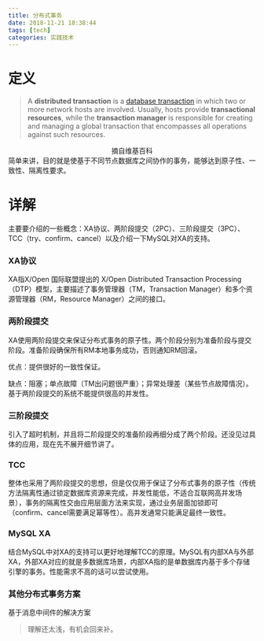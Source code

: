 ```yaml
---
title: 分布式事务
date: 2018-11-21 18:38:44
tags: [tech]
categories: 实践技术
---
```


# 定义

> A **distributed transaction** is a [database transaction](https://en.wikipedia.org/wiki/Database_transaction) in which two or more network hosts are involved. Usually, hosts provide **transactional resources**, while the **transaction manager** is responsible for creating and managing a global transaction that encompasses all operations against such resources. 

<center>摘自维基百科</center>
简单来讲，目的就是使基于不同节点数据库之间协作的事务，能够达到原子性、一致性、隔离性要求。

<!-- more -->

# 详解

主要要介绍的一些概念：XA协议、两阶段提交（2PC）、三阶段提交（3PC）、TCC（try、confirm、cancel）以及介绍一下MySQL对XA的支持。

### XA协议

XA指X/Open 国际联盟提出的 X/Open Distributed Transaction Processing（DTP）模型，主要描述了事务管理器（TM，Transaction Manager）和多个资源管理器（RM，Resource Manager）之间的接口。

### 两阶段提交

XA使用两阶段提交来保证分布式事务的原子性。两个阶段分别为准备阶段与提交阶段。准备阶段确保所有RM本地事务成功，否则通知RM回滚。

优点：提供很好的一致性保证。

缺点：阻塞；单点故障（TM出问题很严重）；异常处理差（某些节点故障情况）。
基于两阶段提交的系统不能提供很高的并发性。

### 三阶段提交

引入了超时机制，并且将二阶段提交的准备阶段再细分成了两个阶段。还没见过具体的应用，现在先不展开细节讲了。

### TCC

整体也采用了两阶段提交的思想，但是仅仅用于保证了分布式事务的原子性（传统方法隔离性通过锁定数据库资源来完成，并发性能低，不适合互联网高并发场景），事务的隔离性交由应用层面方法来实现，通过业务层面加锁即可（confirm、cancel需要满足幂等性）。高并发通常只能满足最终一致性。

### MySQL XA

结合MySQL中对XA的支持可以更好地理解TCC的原理。MySQL有内部XA与外部XA，外部XA对应的就是多数据库场景，内部XA指的是单数据库内基于多个存储引擎的事务。性能需求不高的话可以尝试使用。

### 其他分布式事务方案

基于消息中间件的解决方案



> 理解还太浅，有机会回来补。

